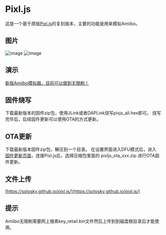 # Pixl.js

这是一个基于原版[Pixl.js](hhttp://www.espruino.com/Pixl.js)的复刻版本，主要的功能是用来模拟Amiibo。

## 图片

![image](https://raw.githubusercontent.com/solosky/pixl.js/main/assets/pixljs-1.png)
![image](https://raw.githubusercontent.com/solosky/pixl.js/main/assets/pixljs-2.png)


## 演示

[新版Amiibo模拟器，目前可以做到无限刷！](https://www.bilibili.com/video/BV1TD4y1t76A/)

## 固件烧写

下载最新版本的固件zip包，使用JLink或者DAPLink烧写pixjs_all.hex即可。
烧写完毕后，后续固件更新可以使用OTA的方式更新。

## OTA更新
下载最新版本固件zip包，解压到一个目录。
在设置界面进入DFU模式后，进入 [固件更新页面](https://thegecko.github.io/web-bluetooth-dfu/examples/web.html)，连接Pixl.js后，选择压缩包里面的 pixljs_ota_xxx.zip 进行OTA固件更新。


## 文件上传

[https://solosky.github.io/pixl.js/](https://solosky.github.io/pixl.js/)


## 提示 

Amiibo无限刷需要网上搜素key_retail.bin文件然后上传到到磁盘根目录后才能使用。